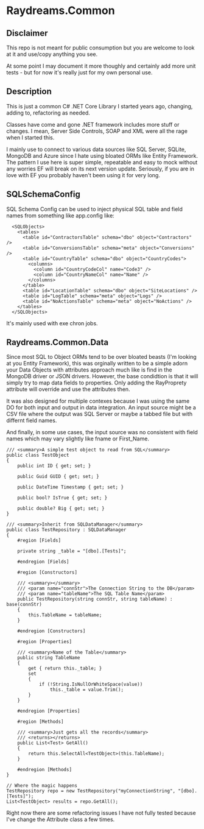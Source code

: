 # Raydreams.Common

## Disclaimer

This repo is not meant for public consumption but you are welcome to look at it and use/copy anything you see.

At some point I may document it more thoughly and certainly add more unit tests - but for now it's really just for my own personal use.

## Description

This is just a common C# .NET Core Library I started years ago, changing, adding to, refactoring as needed.

Classes have come and gone .NET framework includes more stuff or changes. I mean, Server Side Controls, SOAP and XML were all the rage when I started this.

I mainly use to connect to various data sources like SQL Server, SQLite, MongoDB and Azure since I hate using bloated ORMs like Entity Framework. The pattern I use here is super simple, repeatable and easy to mock without any worries EF will break on its next version update. Seriously, if you are in love with EF you probably haven't been using it for very long.

## SQLSchemaConfig

SQL Schema Config can be used to inject physical SQL table and field names from something like app.config like:

```
  <SQLObjects>
    <tables>
      <table id="ContractorsTable" schema="dbo" object="Contractors" />
      <table id="ConversionsTable" schema="meta" object="Conversions" />
      <table id="CountryTable" schema="dbo" object="CountryCodes">
        <columns>
          <column id="CountryCodeCol" name="Code3" />
          <column id="CountryNameCol" name="Name" />
        </columns>
      </table>
      <table id="LocationTable" schema="dbo" object="SiteLocations" />
      <table id="LogTable" schema="meta" object="Logs" />
      <table id="NoActionsTable" schema="meta" object="NoActions" />
    </tables>
  </SQLObjects>
```

It's mainly used with exe chron jobs.

## Raydreams.Common.Data

Since most SQL to Object ORMs tend to be over bloated beasts (I'm looking at you Entity Framework), this was orginally written to be a simple adorn your Data Objects with attributes approach much like is find in the MongoDB driver or JSON drivers. However, the base condidtion is that it will simply try to map data fields to properties. Only adding the RayProprety attribute will override and use the attributes then.

It was also designed for multiple contexes because I was using the same DO for both input and output in data integration. An input source might be a CSV file where the output was SQL Server or maybe a tabbed file but with differnt field names.

And finally, in some use cases, the input source was no consistent with field names which may vary slightly like fname or First_Name.
	
~~~~
/// <summary>A simple test object to read from SQL</summary>
public class TestObject
{
	public int ID { get; set; }

	public Guid GUID { get; set; }

	public DateTime Timestamp { get; set; }

	public bool? IsTrue { get; set; }

	public double? Big { get; set; }
}

/// <summary>Inherit from SQLDataManager</summary>
public class TestRepository : SQLDataManager
{
	#region [Fields]

	private string _table = "[dbo].[Tests]";

	#endregion [Fields]

	#region [Constructors]

	/// <summary></summary>
	/// <param name="connStr">The Connection String to the DB</param>
	/// <param name="tableName">The SQL Table Name</param>
	public TestRepository(string connStr, string tableName) : base(connStr)
	{
		this.TableName = tableName;
	}

	#endregion [Constructors]

	#region [Properties]

	/// <summary>Name of the Table</summary>
	public string TableName
	{
		get { return this._table; }
		set
		{
			if (!String.IsNullOrWhiteSpace(value))
				this._table = value.Trim();
		}
	}

	#endregion [Properties]

	#region [Methods]

	/// <summary>Just gets all the records</summary>
	/// <returns></returns>
	public List<Test> GetAll()
	{
		return this.SelectAll<TestObject>(this.TableName);
	}

	#endregion [Methods]
}

// Where the magic happens
TestRepository repo = new TestRepository("myConnectionString", "[dbo].[Tests]");
List<TestObject> results = repo.GetAll();
~~~~

Right now there are some refactoring issues I have not fully tested because I've change the Attribute class a few times.
